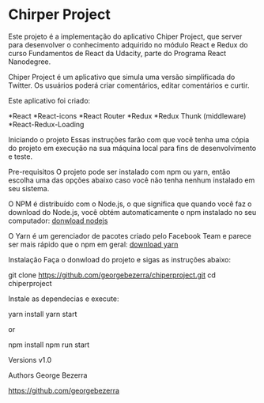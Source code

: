# Chirper Project

Este projeto é a implementação do aplicativo Chiper Project, que server para desenvolver o conhecimento adquirido no módulo React e Redux  do curso Fundamentos de React da Udacity, parte do Programa React Nanodegree.

Chiper Project é um aplicativo que simula uma versão simplificada do Twitter. Os usuários poderá criar comentários, editar comentários e curtir.

Este aplicativo foi criado:  

*React *React-icons *React Router *Redux *Redux Thunk (middleware) *React-Redux-Loading  

Iniciando o projeto
Essas instruções farão com que você tenha uma cópia do projeto em execução na sua máquina local para fins de desenvolvimento e teste.

Pre-requisitos
O projeto pode ser instalado com npm ou yarn, então escolha uma das opções abaixo caso você não tenha nenhum instalado em seu sistema.

O NPM é distribuído com o Node.js, o que significa que quando você faz o download do Node.js, você obtém automaticamente o npm instalado
no seu computador: [donwload nodejs](https://nodejs.org/en/download/)

O Yarn é um gerenciador de pacotes criado pelo Facebook Team e parece ser mais rápido que o npm em geral:
[download yarn](https://yarnpkg.com/en/docs/install#debian-stable)


Instalação
Faça o donwload do projeto e sigas as instruções abaixo:

git clone https://github.com/georgebezerra/chiperproject.git
cd chiperproject

Instale as dependecias e execute:

yarn install
yarn start

or

npm install
npm run start

Versions
v1.0

Authors
George Bezerra

https://github.com/georgebezerra
